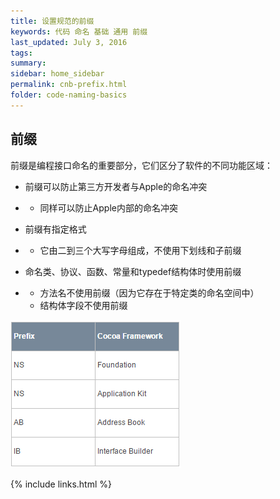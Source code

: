 ```yaml
---
title: 设置规范的前缀
keywords: 代码 命名 基础 通用 前缀
last_updated: July 3, 2016
tags:
summary:
sidebar: home_sidebar
permalink: cnb-prefix.html
folder: code-naming-basics
---
```


## 前缀

前缀是编程接口命名的重要部分，它们区分了软件的不同功能区域：

* 前缀可以防止第三方开发者与Apple的命名冲突

* * 同样可以防止Apple内部的命名冲突
* 前缀有指定格式

* * 它由二到三个大写字母组成，不使用下划线和子前缀
* 命名类、协议、函数、常量和typedef结构体时使用前缀

* * 方法名不使用前缀（因为它存在于特定类的命名空间中）
  * 结构体字段不使用前缀

![1441510038800340](assets/1441510038800340.png)


{% include links.html %}
